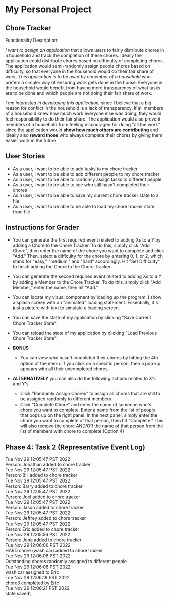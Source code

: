 # My Personal Project

## Chore Tracker

Functionality Description:

*I want to design an application* that allows users to fairly distribute chores in a household and track the completion
of these chores. Ideally the application could distribute chores based on difficulty
of completing chores. The application would semi-randomly assign people chores based on difficulty,
so that everyone in the household would do their fair share of work.
*This application is to be used by a member of a household* who prefers
a simpler way of ensuring work gets done in the house. Everyone in the household
would benefit from having more transparency of what tasks are to be done and which people
are not doing their fair share of work.

*I am interested in developing this application,* since I believe
that a big reason for conflict in the household is a lack of transparency. If all
members of a household knew how much work everyone else was doing, they would feel responsibility
to do their fair share. The application would also prevent members of a household from feeling
discouraged for doing "all the work" since the application would **show how much others are contributing** and ideally
also **reward those** who always complete their chores by giving them easier work in the future.

  

## User Stories

- As a user, I want to be able to add tasks to my chore tracker
- As a user, I want to be able to add different people to my chore tracker
- As a user, I want to be able to randomly assign tasks to different people
- As a user, I want to be able to see who still hasn't completed their chores
- As a user, I want to be able to save my current chore tracker state to a file
- As a user, I want to be able to be able to load my chore tracker state from file 

## Instructions for Grader

- You can generate the first required event related 
to adding Xs to a Y by adding a Chore to the Chore 
Tracker. To do this, simply click "Add Chore", then 
enter the name of the chore you want to complete and
click "Add." Then, select a difficulty for the chore 
by entering 0, 1, or 2, which stand for "easy," 
"medium," and "hard" accordingly. Hit "Set Difficulty" to 
finish adding the Chore to the Chore Tracker. 
- You can generate the second required event related to adding Xs to a Y by 
adding a Member to the Chore Tracker. To do this,
simply click "Add Member," enter the name, then hit "Add."
- You can locate my visual component by loading up the program. I show a splash screen
with an "animated" loading statement. Essentially, it's just a picture with text to simulate
a loading screen.
- You can save the state of my application by clicking "Save Current Chore Tracker State"
- You can reload the state of my application by clicking "Load Previous Chore Tracker State"
- **BONUS**
  - You can view who hasn't completed their chores by hitting the 4th option of
  the menu. If you click on a specific person, then a pop-up appears with all
  their uncompleted chores.

- **ALTERNATIVELY** you can also do the following actions related to X's and Y's
  - Click "Randomly Assign Chores" to assign all chores that are still
  to be assigned randomly to different members
  - Click "Complete Chore" and enter the name of someone who's chore you want to complete.
  Enter a name from the list of people that pops up on the right panel.
In the next panel, simply enter the chore you want to complete of that person, then
hit "Complete." This will also remove the chore AND/OR the name 
  of that person from the list of members with chore to complete (Option 4)


## Phase 4: Task 2 (Representative Event Log)
Tue Nov 29 12:05:47 PST 2022\
Person: Jonathan added to chore tracker\
Tue Nov 29 12:05:47 PST 2022\
Person: Bill added to chore tracker\
Tue Nov 29 12:05:47 PST 2022\
Person: Barry added to chore tracker\
Tue Nov 29 12:05:47 PST 2022\
Person: Joel added to chore tracker\
Tue Nov 29 12:05:47 PST 2022\
Person: Jason added to chore tracker\
Tue Nov 29 12:05:47 PST 2022\
Person: Jeffrey added to chore tracker\
Tue Nov 29 12:05:47 PST 2022\
Person: Eric added to chore tracker\
Tue Nov 29 12:05:56 PST 2022\
Person: Jona added to chore tracker\
Tue Nov 29 12:06:06 PST 2022\
HARD chore (wash car) added to chore tracker\
Tue Nov 29 12:06:08 PST 2022\
Outstanding chores randomly assigned to different people\
Tue Nov 29 12:06:08 PST 2022\
wash car assigned to Eric\
Tue Nov 29 12:06:19 PST 2022\
chore3 completed by Eric\
Tue Nov 29 12:06:21 PST 2022\
state saved\

